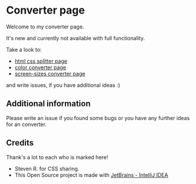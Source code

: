 # Converter page

Welcome to my converter page. 

It's new and currently not available with full functionality.

Take a look to:

- [html css splitter page](./html-css-splitter.html) 
- [color converter page](./converter-colors.html)
- [screen-sizes converter page](./converter-screen-sizes.html)

and write issues, if you have additional ideas :)

## Additional information

Please write an issue if you found some bugs or you have any further ideas for an converter.

## Credits

Thank's a lot to each who is marked here!

- Steven R. for CSS sharing.
- This Open Source project is made with [JetBrains - IntelliJ IDEA](https://www.jetbrains.com/?from=ConverterPage)
